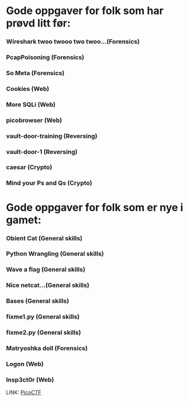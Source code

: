 # Gode oppgaver for folk som har prøvd litt før:

### Wireshark twoo twooo two twoo...(Forensics)
### PcapPoisoning (Forensics)
### So Meta (Forensics)
### Cookies (Web)
### More SQLi (Web)
### picobrowser (Web)
### vault-door-training (Reversing)
### vault-door-1 (Reversing)
### caesar (Crypto)
### Mind your Ps and Qs (Crypto)

# Gode oppgaver for folk som er nye i gamet:

### Obient Cat (General skills)
### Python Wrangling (General skills)
### Wave a flag (General skills)
### Nice netcat...(General skills)
### Bases (General skills)
### fixme1.py (General skills)
### fixme2.py (General skills)
### Matryoshka doll (Forensics)
### Logon (Web)
### Insp3ct0r (Web)

LINK: [PicoCTF](https://play.picoctf.org)
